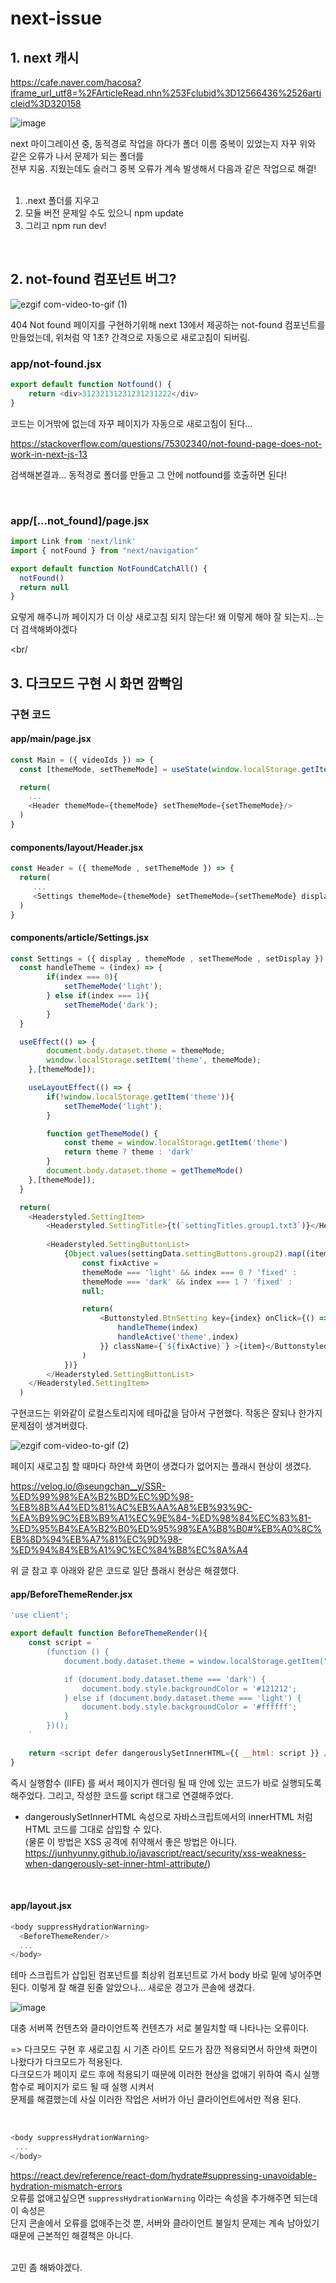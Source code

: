 # next-issue

## 1. next 캐시
https://cafe.naver.com/hacosa?iframe_url_utf8=%2FArticleRead.nhn%253Fclubid%3D12566436%2526articleid%3D320158

![image](https://github.com/Plush777/next-issue/assets/87457620/1bb9e7c8-2d66-4f52-be75-ffdb6743f982)

next 마이그레이션 중, 동적경로 작업을 하다가 폴더 이름 중복이 있었는지 자꾸 위와 같은 오류가 나서 문제가 되는 폴더를<br/>
전부 지움. 지웠는데도 슬러그 중복 오류가 계속 발생해서 다음과 같은 작업으로 해결!
<br/><br/>
1. .next 폴더를 지우고
2. 모듈 버전 문제일 수도 있으니 npm update 
3. 그리고 npm run dev! 

<br/>

## 2. not-found 컴포넌트 버그?

![ezgif com-video-to-gif (1)](https://github.com/Plush777/next-issue/assets/87457620/375f5eb7-2b20-4058-a36c-9a9cfa4dcfe5)

404 Not found 페이지를 구현하기위해 next 13에서 제공하는 not-found 컴포넌트를 만들었는데, 위처럼 약 1초? 간격으로 자동으로 새로고침이 되버림.

### app/not-found.jsx
```js
export default function Notfound() {
    return <div>31232131231231231222</div>
}
```
코드는 이거밖에 없는데 자꾸 페이지가 자동으로 새로고침이 된다...

https://stackoverflow.com/questions/75302340/not-found-page-does-not-work-in-next-js-13

검색해본결과... 동적경로 폴더를 만들고 그 안에 notfound를 호출하면 된다!

<br/>

### app/[...not_found]/page.jsx
```js
import Link from 'next/link'
import { notFound } from "next/navigation"

export default function NotFoundCatchAll() {
  notFound()
  return null
}
```
요렇게 해주니까 페이지가 더 이상 새로고침 되지 않는다! 왜 이렇게 해야 잘 되는지...는 더 검색해봐야겠다

<br/

## 3. 다크모드 구현 시 화면 깜빡임

### 구현 코드

#### app/main/page.jsx
```js
const Main = ({ videoIds }) => {
  const [themeMode, setThemeMode] = useState(window.localStorage.getItem('theme'));

  return(
    ...
    <Header themeMode={themeMode} setThemeMode={setThemeMode}/>
  )
}
```

#### components/layout/Header.jsx
```js
const Header = ({ themeMode , setThemeMode }) => {
  return(
     ...
     <Settings themeMode={themeMode} setThemeMode={setThemeMode} display={settingToggle} />
  )
}
```

#### components/article/Settings.jsx
```js
const Settings = ({ display , themeMode , setThemeMode , setDisplay }) => {
  const handleTheme = (index) => {
        if(index === 0){
            setThemeMode('light');
        } else if(index === 1){
            setThemeMode('dark');
        }
  }

  useEffect(() => {
        document.body.dataset.theme = themeMode;
        window.localStorage.setItem('theme', themeMode);
    },[themeMode]);

    useLayoutEffect(() => {
        if(!window.localStorage.getItem('theme')){
            setThemeMode('light');
        }

        function getThemeMode() {
            const theme = window.localStorage.getItem('theme')
            return theme ? theme : 'dark'
        }
        document.body.dataset.theme = getThemeMode()
    },[themeMode]);
  }

  return(
    <Headerstyled.SettingItem>
        <Headerstyled.SettingTitle>{t(`settingTitles.group1.txt3`)}</Headerstyled.SettingTitle>
        
        <Headerstyled.SettingButtonList>
            {Object.values(settingData.settingButtons.group2).map((item,index) => {
                const fixActive = 
                themeMode === 'light' && index === 0 ? 'fixed' : 
                themeMode === 'dark' && index === 1 ? 'fixed' : 
                null;

                return(
                    <Buttonstyled.BtnSetting key={index} onClick={() => {
                        handleTheme(index)
                        handleActive('theme',index)
                    }} className={`${fixActive}`} >{item}</Buttonstyled.BtnSetting>
                )
            })}
        </Headerstyled.SettingButtonList>
    </Headerstyled.SettingItem>
  )
```

구현코드는 위와같이 로컬스토리지에 테마값을 담아서 구현했다.
작동은 잘되나 한가지 문제점이 생겨버렸다.

![ezgif com-video-to-gif (2)](https://github.com/Plush777/next-issue/assets/87457620/aa10eaae-de11-4cf5-ba94-bdc5fbbbd7dc)

페이지 새로고침 할 때마다 하얀색 화면이 생겼다가 없어지는 플래시 현상이 생겼다.

https://velog.io/@seungchan__y/SSR-%ED%99%98%EA%B2%BD%EC%9D%98-%EB%8B%A4%ED%81%AC%EB%AA%A8%EB%93%9C-%EA%B9%9C%EB%B9%A1%EC%9E%84-%ED%98%84%EC%83%81-%ED%95%B4%EA%B2%B0%ED%95%98%EA%B8%B0#%EB%A0%8C%EB%8D%94%EB%A7%81%EC%9D%98-%ED%94%84%EB%A1%9C%EC%84%B8%EC%8A%A4

위 글 참고 후 아래와 같은 코드로 일단 플래시 현상은 해결했다.

#### app/BeforeThemeRender.jsx
```js
'use client';

export default function BeforeThemeRender(){
    const script = `
        (function () {
            document.body.dataset.theme = window.localStorage.getItem("theme") || 'light';

            if (document.body.dataset.theme === 'dark') {
                document.body.style.backgroundColor = '#121212';
            } else if (document.body.dataset.theme === 'light') {
                document.body.style.backgroundColor = '#ffffff';
            }
        })();
    `

    return <script defer dangerouslySetInnerHTML={{ __html: script }} />
}
```
즉시 실행함수 (IIFE) 를 써서 페이지가 렌더링 될 때 안에 있는 코드가 바로 실행되도록 해주었다.
그리고, 작성한 코드를 script 태그로 연결해주었다.

* dangerouslySetInnerHTML 속성으로 자바스크립트에서의 innerHTML 처럼 HTML 코드를 그대로 삽입할 수 있다. <br/>
(물론 이 방법은 XSS 공격에 취약해서 좋은 방법은 아니다. https://junhyunny.github.io/javascript/react/security/xss-weakness-when-dangerously-set-inner-html-attribute/)

<br/>

#### app/layout.jsx
```js
<body suppressHydrationWarning>
  <BeforeThemeRender/>
  ...
</body>
```
테마 스크립트가 삽입된 컴포넌트를 최상위 컴포넌트로 가서 body 바로 밑에 넣어주면 된다.
이렇게 잘 해결 된줄 알았으나... 새로운 경고가 콘솔에 생겼다.

![image](https://github.com/Plush777/next-issue/assets/87457620/ec974498-c532-447a-a246-f327d82f479f)

대충 서버쪽 컨텐츠와 클라이언트쪽 컨텐츠가 서로 불일치할 때 나타나는 오류이다.

=> 다크모드 구현 후 새로고침 시 기존 라이트 모드가 잠깐 적용되면서 하얀색 화면이 나왔다가 다크모드가 적용된다. <br/>
다크모드가 페이지 로드 후에 적용되기 때문에 이러한 현상을 없애기 위하여 즉시 실행함수로 페이지가 로드 될 때 실행 시켜서 <br/>
문제를 해결했는데 사실 이러한 작업은 서버가 아닌 클라이언트에서만 적용 된다.

<br/>

```js
<body suppressHydrationWarning>
 ...                
</body>
```
https://react.dev/reference/react-dom/hydrate#suppressing-unavoidable-hydration-mismatch-errors <br/>
오류를 없애고싶으면 `suppressHydrationWarning` 이라는 속성을 추가해주면 되는데 이 속성은 <br/>
단지 콘솔에서 오류를 없애주는것 뿐, 서버와 클라이언트 불일치 문제는 계속 남아있기 때문에 근본적인 해결책은 아니다.

<br/>
고민 좀 해봐야겠다.
 



